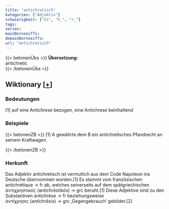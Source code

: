 ```yaml
---
title: "antichretisch"
kategorien: ["Adjektiv"]
schwierigkeit: ["k1", "h_", "r_"]
tags:
series:
mainDornseiffs:
domainDornseiffs:
url: "antichretisch"
---
```


{{< betonenÜbs >}}
**Übersetzung:**  
antichretic  
{{< /betonenÜbs >}}

## Wiktionary [[+](https://de.wiktionary.org/wiki/antichretisch)]

### Bedeutungen
[1] auf eine Antichrese bezogen, eine Antichrese beinhaltend  

### Beispiele
{{< betonenZB >}}
[1] A gewährte dem B ein antichretisches Pfandrecht an seinem Kraftwagen.  

{{< /betonenZB >}}
### Herkunft
Das Adjektiv antichretisch ist vermutlich aus dem Code Napoleon ins Deutsche übernommen worden.[1] Es stammt vom französischen antichrétique → fr ab, welches seinerseits auf dem spätgriechischen ἀντιχρηστικός (antichrēstikós) → grc beruht.[1] Diese Adjektive sind zu den Substantiven antichrèse → fr beziehungsweise ἀντίχρησις (antíchrēsis) → grc ‚Gegengebrauch‘ gebildet.[2]  


